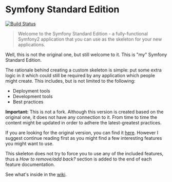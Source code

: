 # Symfony Standard Edition

[![Build Status](https://travis-ci.org/webplates/symfony-standard.svg?branch=master)](https://travis-ci.org/webplates/symfony-standard)

> Welcome to the Symfony Standard Edition - a fully-functional Symfony2
> application that you can use as the skeleton for your new applications.

Well, this is not the original one, but still welcome to it. This is "my" Symfony Standard Edition.

The rationale behind creating a custom skeleton is simple:
put some extra logic in it which could still be required by any application which people might create.
This includes, but is not limited to the following:

 - Deployment tools
 - Development tools
 - Best practices

**Important:** This is not a fork. Although this version is created based on the original one, it does not
have any connection to it. From time to time the content might be updated in order to adhere the latest-greatest
practices.

If you are looking for the original version, you can find it [here](https://github.com/symfony/symfony-standard).
However I suggest continue reading first as you might find a few interesting features you might want to use.

This skeleton does not try to force you to use any of the included features, thus a *How to remove/add back?* section is
added to the end of each feature documentation.


See what's inside in the [wiki](../../wiki).
